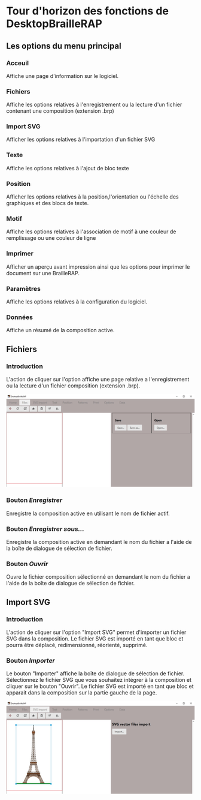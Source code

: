 # Tour d'horizon des fonctions de DesktopBrailleRAP



## Les options du menu principal

### Acceuil
Affiche une page d'information sur le logiciel.

### Fichiers
Affiche les options relatives à l'enregistrement ou la lecture d'un fichier contenant une composition (extension .brp)

### Import SVG
Afficher les options relatives à l'importation d'un fichier SVG

### Texte
Affiche les options relatives à l'ajout de bloc texte

### Position
Afficher les options relatives à la position,l'orientation ou l'échelle des graphiques et des blocs de texte.

### Motif
Affiche les options relatives à l'association de motif à une couleur de remplissage ou une couleur de ligne

### Imprimer
Afficher un aperçu avant impression ainsi que les options pour imprimer le document sur une BrailleRAP.

### Paramètres
Affiche les options relatives à la configuration du logiciel.

### Données
Affiche un résumé de la composition active.

## Fichiers  

### Introduction
L'action de cliquer sur l'option affiche une page relative a l'enregistrement ou la lecture d'un fichier composition (extension .brp).

![Capture d'écran de la page fichier](./IMG/formfiles.jpg)

### Bouton *Enregistrer*
Enregistre la composition active en utilisant le nom de fichier actif.

### Bouton *Enregistrer sous...*
Enregistre la composition active en demandant le nom du fichier a l'aide de la boîte de dialogue de sélection de fichier.

### Bouton *Ouvrir*
Ouvre le fichier composition sélectionné en demandant le nom du fichier a l'aide de la boîte de dialogue de sélection de fichier.


## Import SVG

### Introduction

L'action de cliquer sur l'option "Import SVG" permet d'importer un fichier SVG dans la composition. Le fichier SVG est importé en tant que bloc et pourra être déplacé, redimensionné, réorienté, supprimé.

### Bouton *Importer*
Le bouton "Importer" affiche la boîte de dialogue de sélection de fichier. Sélectionnez le fichier SVG que vous souhaitez intégrer à la composition et cliquer sur le bouton "Ouvrir". Le fichier SVG est importé en tant que bloc et apparait dans la composition sur la partie gauche de la page.

![Capture d'écran de la page import svg](./IMG/formsvg.jpg)
